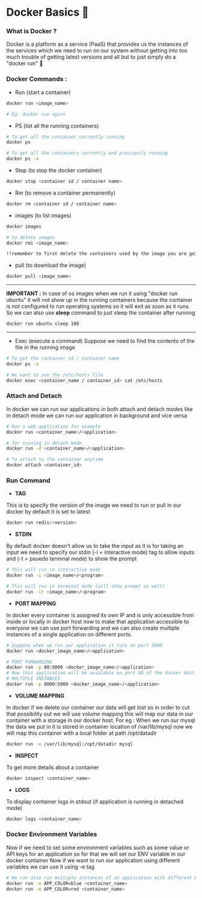 # Docker Basics 🐳

### What is Docker ?

Docker is a platform as a service (PaaS) that provides us the instances of the services which we need to run on our system without getting into too much trouble of getting latest versions and all but to just simply do a "docker run" 🚀

### Docker Commands :

- Run (start a container)
```bash
docker run <image_name>

# Eg: docker run nginx
```

- PS (list all the running containers)
```bash
# To get all the container currently running
docker ps

# To get all the containers currently and previously running
docker ps -a
```

- Stop (to stop the docker container)
```bash
docker stop <container id / container name>
```

- Rm (to remove a container permanently)
```bash
docker rm <container id / container name>
```

- images (to list images)
```bash
docker images

# to delete images
docker rmi <image_name>

!!remember to first delete the containers used by the image you are going to delete!!
```

- pull (to download the image)
```bash
docker pull <image_name>
```


----------------------------------------------------------
**IMPORTANT :**
In case of os images when we run it using "docker run ubuntu" it will not show up in the running containers because the container is not configured to run operating systems so it will exit as soon as it runs. So we can also use **sleep** command to just sleep the container after running
```bash
docker run ubuntu sleep 100
```
----------------------------------------------------------



- Exec (execute a command)
Suppose we need to find the contents of the file in the running image
```bash
# To get the container id / container name
docker ps -a

# We want to see the /etc/hosts file
docker exec <container_name / container_id> cat /etc/hosts
```


### Attach and Detach 
In docker we can run our applications in both attach and detach modes like in detach mode we can run our application in background and vice versa
```bash
# Run a web application for example
docker run <container_name>/<application>

# for running in detach mode
docker run -d <container_name>/<application>

# To attach to the container anytime
docker attach <container_id>
```

### Run Command

- **TAG**

This is to specify the version of the image we need to run or pull in our docker by default it is set to latest
```bash
docker run redis:<version>
```

- **STDIN**

By default docker doesn't allow us to take the input as it is for taking an input we need to specify our stdin (-i = interactive mode) tag to allow inputs and (-t = psuedo terminal mode) to show the prompt
```bash
# This will run in interactive mode
docker run -i <image_name>/<program>

# This will run in terminal mode (will show prompt as well)
docker run -it <image_name>/<program>
```

- **PORT MAPPING**

In docker every container is assigned its own IP and is only accessible from inside or locally in docker host now to make that application accessible to everyone we can use port forwarding and we can also create multiple instances of a single application on different ports.
```bash
# Suppose when we run our application it runs on port 5000
docker run <docker_image_name>/<application>

# PORT FORWARDING
docker run -p 80:5000 <docker_image_name>/<application>
# Now this application will be avialable on port 80 of the docker host's IP
# MULTIPLE INSTANCES
docker run -p 8000:5000 <docker_image_name>/<application>
```

- **VOLUME MAPPING**

In docker if we delete our container our data will get lost so in order to cut that possibility out we will use volume mapping this will map our data in our container with a storage in our docker host. For eg : 
When we run our mysql the data we put in it is stored in container location of /var/lib/mysql now we will map this container with a local folder at path /opt/datadir

```bash
docker run -v /var/lib/mysql:/opt/datadir mysql
```

- **INSPECT**

To get more details about a container
```bash
docker inspect <container_name>
```

- **LOGS**

To display container logs in stdout (if application is running in detached mode)
```bash
docker logs <container_name>
```

### Docker Environment Variables

Now if we need to set some environment variables such as some value or API keys for an application so for that we will set our ENV variable in our docker container Now if we want to run our application using different variables we can use it using -e tag
```bash
# We can also run multiple instances of an application with different ENV variables
docker run -e APP_COLOR=blue <container_name>
docker run -e APP_COLOR=red <container_name>
```
